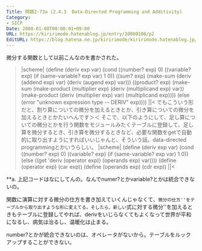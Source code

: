```yaml
---
Title: 問題2-73a (2.4.3  Data-Directed Programming and Additivity)
Category:
- SICP
Date: 2008-01-08T00:00:01+09:00
URL: https://kiririmode.hatenablog.jp/entry/20080108/p2
EditURL: https://blog.hatena.ne.jp/kiririmode/kiririmode.hatenablog.jp/atom/entry/8454420450078215742
---
```



微分する関数として以前こんなのを書かされた。
>|scheme|
(define (deriv exp var)
  (cond ((number? exp) 0)
        ((variable? exp) (if (same-variable? exp var) 1 0))
        ((sum? exp)
         (make-sum (deriv (addend exp) var)
                   (deriv (augend exp) var)))
        ((product? exp)
         (make-sum
           (make-product (multiplier exp)
                         (deriv (multiplicand exp) var))
           (make-product (deriv (multiplier exp) var)
                         (multiplicand exp))))
        <more rules can be added here>
        (else (error "unknown expression type -- DERIV" exp))))
||<
でもこういう形だと、割り算についての微分を加えるときとか、引き算についての微分を加えるときとかたいへんです＞＜
そこで、以下のようにして、足し算についての微分とかを行う関数をモジュールみたくテーブルに登録して、足し算を微分するとき、引き算を微分するときなど、必要な関数をgetで自動的に取り出すようにすればいいじゃんと、そういう話。data-directed programmingとかいうらしい。
>|scheme|
(define (deriv exp var)
   (cond ((number? exp) 0)
         ((variable? exp) (if (same-variable? exp var) 1 0))
         (else ((get 'deriv (operator exp)) (operands exp)
                                            var))))
(define (operator exp) (car exp))
(define (operands exp) (cdr exp))
||<

**a. 上記コードはなにしてんの。なんでnumer?とかvariable?とかは統合できないの。

関数に演算に対する微分の仕方を書き加えていくんじゃなくて、``微分の仕方''をテーブルから取り出すような形に変えてる。そしたら、新しい``式に対する微分''を加えるときもテーブルに登録してやれば、derivをいじらなくてもよくなって世界が平和になるし、病気は治るし、温暖化は止まる。


number?とかが統合できないのは、オペレータがないから。テーブルをルックアップすることができない。
